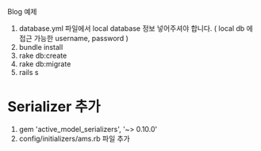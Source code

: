 Blog 예제

1. database.yml 파일에서 local database 정보 넣어주셔야 합니다. ( local db 에 접근 가능한 username, password )
2. bundle install
3. rake db:create
4. rake db:migrate
5. rails s

# Serializer 추가
  1. gem 'active_model_serializers', '~> 0.10.0'
  2. config/initializers/ams.rb 파일 추가
